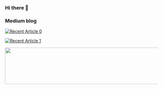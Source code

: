 ### Hi there 👋

<!--
**c004245/c004245** is a ✨ _special_ ✨ repository because its `README.md` (this file) appears on your GitHub profile.

Here are some ideas to get you started:

- 🔭 I’m currently working on ...
- 🌱 I’m currently learning ...
- 👯 I’m looking to collaborate on ...
- 🤔 I’m looking for help with ...
- 💬 Ask me about ...
- 📫 How to reach me: ...
- 😄 Pronouns: ...
- ⚡ Fun fact: ...
-->

### Medium blog
 <a target="_blank" href="https://github-readme-medium-recent-article.vercel.app/medium/@c004112/0"><img src="https://github-readme-medium-recent-article.vercel.app/medium/@c004112/0" alt="Recent Article 0"> 

<a target="_blank" href="https://github-readme-medium-recent-article.vercel.app/medium/@c004112/2"><img src="https://github-readme-medium-recent-article.vercel.app/medium/@c004112/1" alt="Recent Article 1"> 

<a href="https://github.com/devxb/gitanimals">
  <img src="https://render.gitanimals.org/lines/c004245?pet-id=1" width="1000" height="120"/>
</a>
